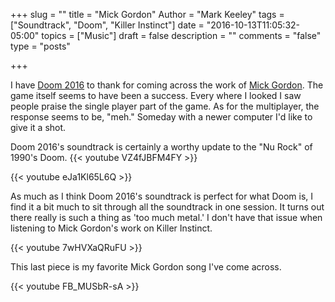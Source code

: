 +++
slug = ""
title = "Mick Gordon"
Author = "Mark Keeley"
tags = ["Soundtrack", "Doom", "Killer Instinct"]
date = "2016-10-13T11:05:32-05:00"
topics = ["Music"]
draft = false
description = ""
comments = "false"
type = "posts"

+++

I have [Doom 2016](http://www.imdb.com/title/tt1799527) to thank for coming across the work of [Mick Gordon](https://www.youtube.com/user/GameAudioAustralia/featured). The game itself seems to have been a success. Every where I looked I saw people praise the single player part of the game. As for the multiplayer, the response seems to be, "meh." Someday with a newer computer I'd like to give it a shot.

Doom 2016's soundtrack is certainly a worthy update to the "Nu Rock" of 1990's Doom. 
{{< youtube VZ4fJBFM4FY >}}

{{< youtube eJa1Kl65L6Q >}}

As much as I think Doom 2016's soundtrack is perfect for what Doom is, I find it a bit much to sit through all the soundtrack in one session. It turns out there really is such a thing as 'too much metal.' I don't have that issue when listening to Mick Gordon's work on Killer Instinct. 

{{< youtube 7wHVXaQRuFU >}}

This last piece is my favorite Mick Gordon song I've come across.

{{< youtube FB_MUSbR-sA >}}

